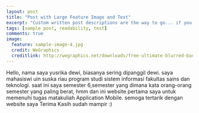 ```yaml
---
layout: post
title: "Post with Large Feature Image and Text"
excerpt: "Custom written post descriptions are the way to go... if you're not lazy."
tags: [sample post, readability, test]
comments: true
image:
  feature: sample-image-4.jpg
  credit: WeGraphics
  creditlink: http://wegraphics.net/downloads/free-ultimate-blurred-background-pack/
---
```

Hello, nama saya yusrika dewi, biasanya sering dipanggil dewi.
saya mahasiswi uin suska riau program studi sistem informasi fakultas sains dan teknologi.
saat ini saya semester 6,semester yang dimana kata orang-orang semester yang paling berat, hmm dan ini website pertama saya untuk memenuhi tugas matakuliah Application Mobile.
semoga tertarik dengan website saya
Terima Kasih sudah mampir :)

